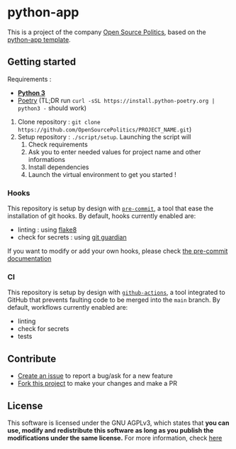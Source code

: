 # python-app
This is a project of the company [Open Source Politics](https://opensourcepolitics.eu), based on the [python-app template](https://github.com/OpenSourcePolitics/python-app/).

## Getting started
Requirements : 
- [**Python 3**](https://www.python.org/downloads/)
- [Poetry](https://python-poetry.org) (TL;DR run `curl -sSL https://install.python-poetry.org | python3 -` should work)

1. Clone repository : `git clone https://github.com/OpenSourcePolitics/PROJECT_NAME.git`)
2. Setup repository : `./script/setup`. Launching the script will
    1. Check requirements
    2. Ask you to enter needed values for project name and other informations
    3. Install dependencies
    4. Launch the virtual environment to get you started !

### Hooks
This repository is setup by design with [`pre-commit`](https://pre-commit.com/), a tool that ease the installation of git hooks. By default, hooks currently enabled are:
- linting : using [flake8](https://github.com/pycqa/flake8)
- check for secrets : using [git guardian](https://docs.gitguardian.com/ggshield-docs/integrations/git-hooks/pre-commit)

If you want to modify or add your own hooks, please check [the pre-commit documentation](https://pre-commit.com/)

### CI
This repository is setup by design with [`github-actions`](https://docs.github.com/en/actions), a tool integrated to GitHub that prevents faulting code to be merged into the `main` branch.
By default, workflows currently enabled are:
- linting
- check for secrets
- tests

## Contribute
- [Create an issue](https://github.com/OpenSourcePolitics/PROJECT_NAME/issues) to report a bug/ask for a new feature
- [Fork this project](https://github.com/OpenSourcePolitics/PROJECT_NAME/issues) to make your changes and make a PR

## License
This software is licensed under the GNU AGPLv3, which states that **you can use, modify and redistribute this software as long as you publish the modifications under the same license.**
For more information, check [here](https://www.gnu.org/licenses/agpl-3.0.html)
